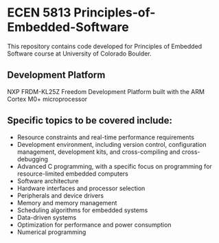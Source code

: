 # ECEN 5813 Principles-of-Embedded-Software

This repository contains code developed for Principles of Embedded Software course at University of Colorado Boulder.

## Development Platform

NXP FRDM-KL25Z Freedom Development Platform built with the ARM Cortex M0+ microprocessor

## Specific topics to be covered include:

- Resource constraints and real-time performance requirements
- Development environment, including version control, configuration management, development kits, and cross-compiling and cross-debugging
- Advanced C programming, with a specific focus on programming for resource-limited embedded computers
- Software architecture
- Hardware interfaces and processor selection 
- Peripherals and device drivers
- Memory and memory management
- Scheduling algorithms for embedded systems 
- Data-driven systems
- Optimization for performance and power consumption
- Numerical programming
